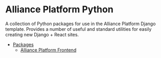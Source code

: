 # Alliance Platform Python

A collection of Python packages for use in the Alliance Platform Django template. Provides a number of useful and standard utilities for easily creating new Django + React sites.

* [Packages](#packages)
    * [Alliance Platform Frontend](#./packages/alliance-platformm-frontend/README.md)
